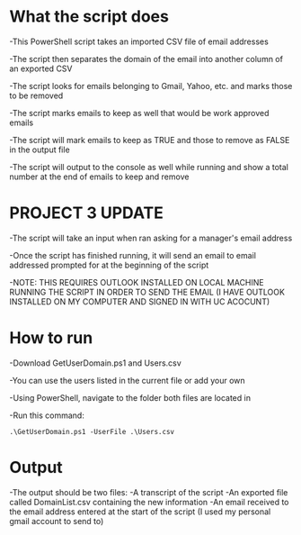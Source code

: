 # What the script does
-This PowerShell script takes an imported CSV file of email addresses

-The script then separates the domain of the email into another column of an exported CSV

-The script looks for emails belonging to Gmail, Yahoo, etc. and marks those to be removed

-The script marks emails to keep as well that would be work approved emails

-The script will mark emails to keep as TRUE and those to remove as FALSE in the output file

-The script will output to the console as well while running and show a total number at the end of emails to keep and remove

# PROJECT 3 UPDATE 
-The script will take an input when ran asking for a manager's email address

-Once the script has finished running, it will send an email to email addressed prompted for at the beginning of the script

-NOTE: THIS REQUIRES OUTLOOK INSTALLED ON LOCAL MACHINE RUNNING THE SCRIPT IN ORDER TO SEND THE EMAIL (I HAVE OUTLOOK INSTALLED ON MY COMPUTER AND SIGNED IN WITH UC ACOCUNT)

# How to run
-Download GetUserDomain.ps1 and Users.csv

-You can use the users listed in the current file or add your own

-Using PowerShell, navigate to the folder both files are located in

-Run this command:
```
.\GetUserDomain.ps1 -UserFile .\Users.csv
```

# Output
-The output should be two files:
	-A transcript of the script
	-An exported file called DomainList.csv containing the new information
	-An email received to the email address entered at the start of the script (I used my personal gmail account to send to)
